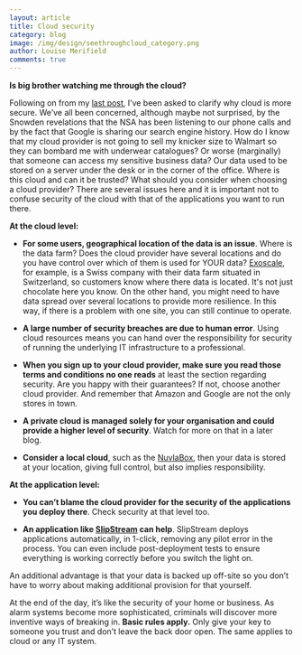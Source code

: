 ```yaml
---
layout: article
title: Cloud security
category: blog
image: /img/design/seethroughcloud_category.png
author: Louise Merifield
comments: true
---
```


**Is big brother watching me through the cloud?**

Following on from my [last post](/blog/2014/01/20/blog-see-through-cloud-intro.html), I’ve been asked to clarify why cloud is more secure.  We’ve all been concerned, although maybe not surprised, by the Snowden revelations that the NSA has been listening to our phone calls and by the fact that Google is sharing our search engine history. How do I know that my cloud provider is not going to sell my knicker size to Walmart so they can bombard me with underwear catalogues?  Or worse (marginally) that someone can access my sensitive business data? Our data used to be stored on a server under the desk or in the corner of the office. Where is this cloud and can it be trusted? What should you consider when choosing a cloud provider? There are several issues here and it is important not to confuse security of the cloud with that of the applications you want to run there.

**At the cloud level:**

* **For some users, geographical location of the data is an issue**. Where is the data farm? Does the cloud provider have several locations and do you have control over which of them is used for YOUR data? [Exoscale](http://exoscale.com), for example, is a Swiss company with their data farm situated in Switzerland, so customers know where there data is located. It's not just chocolate here you know. On the other hand, you might need to have data spread over several locations to provide more resilience. In this way, if there is a problem with one site, you can still continue to operate. 
* **A large number of security breaches are due to human error**. Using cloud resources means you can hand over the responsibility for security of running the underlying IT infrastructure to a professional.
* **When you sign up to your cloud provider, make sure you read those terms and conditions no one reads** at least the section regarding security.  Are you happy with their guarantees?  If not, choose another cloud provider.  And remember that Amazon and Google are not the only stores in town.
* **A private cloud is managed solely for your organisation and could provide a higher level of security**. Watch for more on that in a later blog.

* **Consider a local cloud**, such as the [NuvlaBox](/products/nuvlabox.html), then your data is stored at your location, giving full control, but also implies responsibility.

**At the application level:**

* **You can’t blame the cloud provider for the security of the applications you deploy there**. Check security at that level too. 

* **An application like [SlipStream](/products/slipstream.html) can help**. SlipStream deploys applications automatically, in 1-click, removing any pilot error in the process.  You can even include post-deployment tests to ensure everything is working correctly before you switch the light on.

An additional advantage is that your data is backed up off-site so you don’t have to worry about making additional provision for that yourself.

At the end of the day, it’s like the security of your home or business. As alarm systems become more sophisticated, criminals will discover more inventive ways of breaking in.  **Basic rules apply.** Only give your key to someone you trust and don’t leave the back door open. The same applies to cloud or any IT system.
